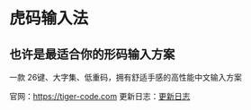 # 虎码输入法
## 也许是最适合你的形码输入方案
一款 26键、大字集、低重码，拥有舒适手感的高性能中文输入方案

官网：https://tiger-code.com
更新日志：[更新日志](./更新日志.txt)
